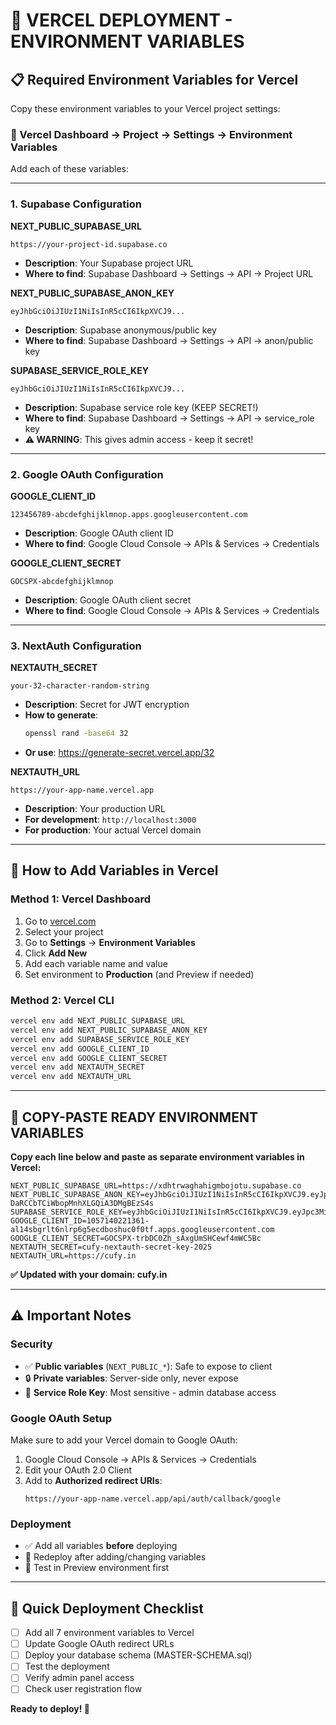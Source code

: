# 🚀 VERCEL DEPLOYMENT - ENVIRONMENT VARIABLES

## 📋 **Required Environment Variables for Vercel**

Copy these environment variables to your Vercel project settings:

### **🔧 Vercel Dashboard → Project → Settings → Environment Variables**

Add each of these variables:

---

### **1. Supabase Configuration**

**NEXT_PUBLIC_SUPABASE_URL**
```
https://your-project-id.supabase.co
```
- **Description**: Your Supabase project URL
- **Where to find**: Supabase Dashboard → Settings → API → Project URL

**NEXT_PUBLIC_SUPABASE_ANON_KEY**
```
eyJhbGciOiJIUzI1NiIsInR5cCI6IkpXVCJ9...
```
- **Description**: Supabase anonymous/public key
- **Where to find**: Supabase Dashboard → Settings → API → anon/public key

**SUPABASE_SERVICE_ROLE_KEY**
```
eyJhbGciOiJIUzI1NiIsInR5cCI6IkpXVCJ9...
```
- **Description**: Supabase service role key (KEEP SECRET!)
- **Where to find**: Supabase Dashboard → Settings → API → service_role key
- **⚠️ WARNING**: This gives admin access - keep it secret!

---

### **2. Google OAuth Configuration**

**GOOGLE_CLIENT_ID**
```
123456789-abcdefghijklmnop.apps.googleusercontent.com
```
- **Description**: Google OAuth client ID
- **Where to find**: Google Cloud Console → APIs & Services → Credentials

**GOOGLE_CLIENT_SECRET**
```
GOCSPX-abcdefghijklmnop
```
- **Description**: Google OAuth client secret
- **Where to find**: Google Cloud Console → APIs & Services → Credentials

---

### **3. NextAuth Configuration**

**NEXTAUTH_SECRET**
```
your-32-character-random-string
```
- **Description**: Secret for JWT encryption
- **How to generate**: 
  ```bash
  openssl rand -base64 32
  ```
- **Or use**: https://generate-secret.vercel.app/32

**NEXTAUTH_URL**
```
https://your-app-name.vercel.app
```
- **Description**: Your production URL
- **For development**: `http://localhost:3000`
- **For production**: Your actual Vercel domain

---

## 🔧 **How to Add Variables in Vercel**

### **Method 1: Vercel Dashboard**
1. Go to [vercel.com](https://vercel.com)
2. Select your project
3. Go to **Settings** → **Environment Variables**
4. Click **Add New**
5. Add each variable name and value
6. Set environment to **Production** (and Preview if needed)

### **Method 2: Vercel CLI**
```bash
vercel env add NEXT_PUBLIC_SUPABASE_URL
vercel env add NEXT_PUBLIC_SUPABASE_ANON_KEY
vercel env add SUPABASE_SERVICE_ROLE_KEY
vercel env add GOOGLE_CLIENT_ID
vercel env add GOOGLE_CLIENT_SECRET
vercel env add NEXTAUTH_SECRET
vercel env add NEXTAUTH_URL
```

---

## 🎯 **COPY-PASTE READY ENVIRONMENT VARIABLES**

**Copy each line below and paste as separate environment variables in Vercel:**

```
NEXT_PUBLIC_SUPABASE_URL=https://xdhtrwaghahigmbojotu.supabase.co
NEXT_PUBLIC_SUPABASE_ANON_KEY=eyJhbGciOiJIUzI1NiIsInR5cCI6IkpXVCJ9.eyJpc3MiOiJzdXBhYmFzZSIsInJlZiI6InhkaHRyd2FnaGFoaWdtYm9qb3R1Iiwicm9sZSI6ImFub24iLCJpYXQiOjE3NTU5Njk1OTYsImV4cCI6MjA3MTU0NTU5Nn0.ItDXVqjGSI-DaRCCbTCiWbopMnhXLGQiA3DMgBEzS4s
SUPABASE_SERVICE_ROLE_KEY=eyJhbGciOiJIUzI1NiIsInR5cCI6IkpXVCJ9.eyJpc3MiOiJzdXBhYmFzZSIsInJlZiI6InhkaHRyd2FnaGFoaWdtYm9qb3R1Iiwicm9sZSI6InNlcnZpY2Vfcm9sZSIsImlhdCI6MTc1NTk2OTU5NiwiZXhwIjoyMDcxNTQ1NTk2fQ.jPUCz6SW5QnJBkzsfn1uy8ps8I55GgTBLOVjCAkT7g4
GOOGLE_CLIENT_ID=1057140221361-al14sbgrlt6nlrp6g5ecdboshuc0f0tf.apps.googleusercontent.com
GOOGLE_CLIENT_SECRET=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
NEXTAUTH_SECRET=cufy-nextauth-secret-key-2025
NEXTAUTH_URL=https://cufy.in
```

**✅ Updated with your domain: cufy.in**

---

## ⚠️ **Important Notes**

### **Security**
- ✅ **Public variables** (`NEXT_PUBLIC_*`): Safe to expose to client
- 🔒 **Private variables**: Server-side only, never expose
- 🚨 **Service Role Key**: Most sensitive - admin database access

### **Google OAuth Setup**
Make sure to add your Vercel domain to Google OAuth:
1. Google Cloud Console → APIs & Services → Credentials
2. Edit your OAuth 2.0 Client
3. Add to **Authorized redirect URIs**:
   ```
   https://your-app-name.vercel.app/api/auth/callback/google
   ```

### **Deployment**
- ✅ Add all variables **before** deploying
- 🔄 Redeploy after adding/changing variables
- 🧪 Test in Preview environment first

---

## 🚀 **Quick Deployment Checklist**

- [ ] Add all 7 environment variables to Vercel
- [ ] Update Google OAuth redirect URLs
- [ ] Deploy your database schema (MASTER-SCHEMA.sql)
- [ ] Test the deployment
- [ ] Verify admin panel access
- [ ] Check user registration flow

**Ready to deploy! 🎉**
